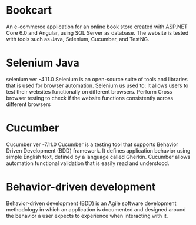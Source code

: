 # Bookcart

An e-commerce application for an online book store created with ASP.NET Core 6.0 and Angular, using SQL Server as database.
The website is tested with tools such as Java, Selenium, Cucumber, and TestNG.

# Selenium Java
selenium  ver -4.11.0
Selenium is an open-source suite of tools and libraries that is used for browser automation. Selenium us used to: It allows users to test their websites functionally on different browsers. Perform Cross browser testing to check if the website functions consistently across different browsers

# Cucumber 
Cucumber ver -7.11.0 
Cucumber is a testing tool that supports Behavior Driven Development (BDD) framework. It defines application behavior using simple English text, defined by a language called Gherkin. Cucumber allows automation functional validation that is easily read and understood.

# Behavior-driven development
Behavior-driven development (BDD) is an Agile software development methodology in which an application is documented and designed around the behavior a user expects to experience when interacting with it.
